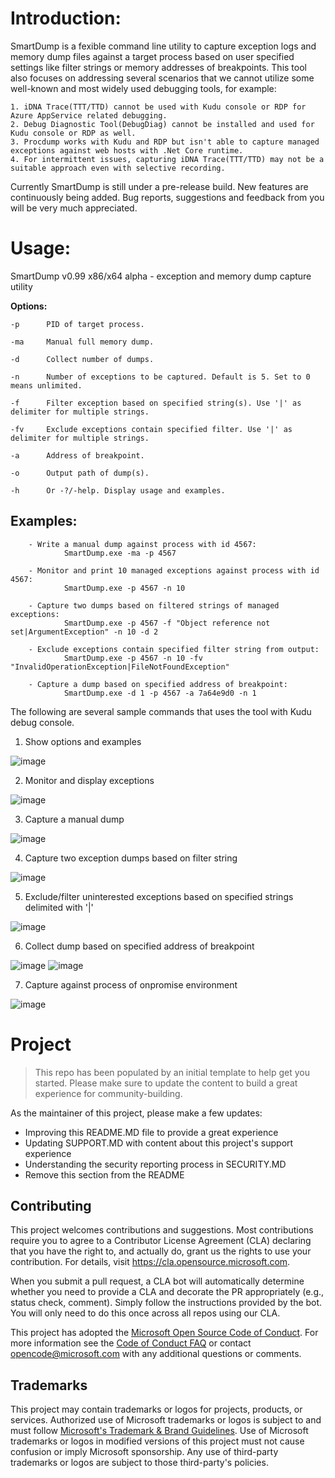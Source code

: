 # Introduction:

SmartDump is a fexible command line utility to capture exception logs and memory dump files against a target process based on user specified settings like filter strings or memory addresses of breakpoints. This tool also focuses on addressing several scenarios that we cannot utilize some well-known and most widely used debugging tools, for example:

    1. iDNA Trace(TTT/TTD) cannot be used with Kudu console or RDP for Azure AppService related debugging.
    2. Debug Diagnostic Tool(DebugDiag) cannot be installed and used for Kudu console or RDP as well.
    3. Procdump works with Kudu and RDP but isn't able to capture managed exceptions against web hosts with .Net Core runtime.
    4. For intermittent issues, capturing iDNA Trace(TTT/TTD) may not be a suitable approach even with selective recording. 

Currently SmartDump is still under a pre-release build. New features are continuously being added. 
Bug reports, suggestions and feedback from you will be very much appreciated.

# Usage:

SmartDump v0.99 x86/x64 alpha - exception and memory dump capture utility

**Options:**

    -p      PID of target process.
 
    -ma     Manual full memory dump.
 
    -d      Collect number of dumps.
 
    -n      Number of exceptions to be captured. Default is 5. Set to 0 means unlimited.
 
    -f      Filter exception based on specified string(s). Use '|' as delimiter for multiple strings.
 
    -fv     Exclude exceptions contain specified filter. Use '|' as delimiter for multiple strings.
 
    -a      Address of breakpoint.
 
    -o      Output path of dump(s).
 
    -h      Or -?/-help. Display usage and examples.

Examples:
------------------------------------------

        - Write a manual dump against process with id 4567:
                SmartDump.exe -ma -p 4567

        - Monitor and print 10 managed exceptions against process with id 4567:
                SmartDump.exe -p 4567 -n 10

        - Capture two dumps based on filtered strings of managed exceptions:
                SmartDump.exe -p 4567 -f "Object reference not set|ArgumentException" -n 10 -d 2

        - Exclude exceptions contain specified filter string from output:
                SmartDump.exe -p 4567 -n 10 -fv "InvalidOperationException|FileNotFoundException"

        - Capture a dump based on specified address of breakpoint:
                SmartDump.exe -d 1 -p 4567 -a 7a64e9d0 -n 1

The following are several sample commands that uses the tool with Kudu debug console. 

1) Show options and examples

![image](https://user-images.githubusercontent.com/32285008/121564667-4b07e300-ca4e-11eb-9b7a-ed1ec223ebb5.png)

2) Monitor and display exceptions

![image](https://user-images.githubusercontent.com/32285008/121565037-a934c600-ca4e-11eb-9f3d-f287933ed944.png)

3) Capture a manual dump

![image](https://user-images.githubusercontent.com/32285008/121565536-19434c00-ca4f-11eb-9312-e4e8f6086c4b.png)

4) Capture two exception dumps based on filter string

![image](https://user-images.githubusercontent.com/32285008/121566060-b56d5300-ca4f-11eb-8ff3-5caca299f0b8.png)

5) Exclude/filter uninterested exceptions based on specified strings delimited with '|'

![image](https://user-images.githubusercontent.com/32285008/121568609-7391dc00-ca52-11eb-83d6-696c973e4a06.png)

6) Collect dump based on specified address of breakpoint

![image](https://user-images.githubusercontent.com/32285008/121567772-8bb52b80-ca51-11eb-8287-916f24678d40.png)
![image](https://user-images.githubusercontent.com/32285008/121567944-b7d0ac80-ca51-11eb-9540-cad30f0fa081.png)

7) Capture against process of onpromise environment

![image](https://user-images.githubusercontent.com/32285008/121570281-4f36ff00-ca54-11eb-8089-df7fb2e14924.png)


# Project

> This repo has been populated by an initial template to help get you started. Please
> make sure to update the content to build a great experience for community-building.

As the maintainer of this project, please make a few updates:

- Improving this README.MD file to provide a great experience
- Updating SUPPORT.MD with content about this project's support experience
- Understanding the security reporting process in SECURITY.MD
- Remove this section from the README

## Contributing

This project welcomes contributions and suggestions.  Most contributions require you to agree to a
Contributor License Agreement (CLA) declaring that you have the right to, and actually do, grant us
the rights to use your contribution. For details, visit https://cla.opensource.microsoft.com.

When you submit a pull request, a CLA bot will automatically determine whether you need to provide
a CLA and decorate the PR appropriately (e.g., status check, comment). Simply follow the instructions
provided by the bot. You will only need to do this once across all repos using our CLA.

This project has adopted the [Microsoft Open Source Code of Conduct](https://opensource.microsoft.com/codeofconduct/).
For more information see the [Code of Conduct FAQ](https://opensource.microsoft.com/codeofconduct/faq/) or
contact [opencode@microsoft.com](mailto:opencode@microsoft.com) with any additional questions or comments.

## Trademarks

This project may contain trademarks or logos for projects, products, or services. Authorized use of Microsoft 
trademarks or logos is subject to and must follow 
[Microsoft's Trademark & Brand Guidelines](https://www.microsoft.com/en-us/legal/intellectualproperty/trademarks/usage/general).
Use of Microsoft trademarks or logos in modified versions of this project must not cause confusion or imply Microsoft sponsorship.
Any use of third-party trademarks or logos are subject to those third-party's policies.
